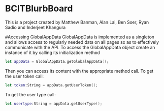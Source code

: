 BCITBlurbBoard
=================

This is a project created by Matthew Banman, Alan Lai, Ben Soer, Ryan Sadio and Inderjeet Khangura

#Accessing GlobalAppData
GlobalAppData is implemented as a singleton and allows access to regularly needed data on all pages so as
to effectively communicate with the API. To access the GlobalAppData object create an instance of it by
calling its initialization method
````swift
let appData = GlobalAppData.getGlobalAppData();
````
Then you can access its content with the appropriate method call.
To get the user token call:
````swift
let token:String = appData.getUserToken();
````
To get the user type call:
````swift
let usertype:String = appData.getUserType();
````